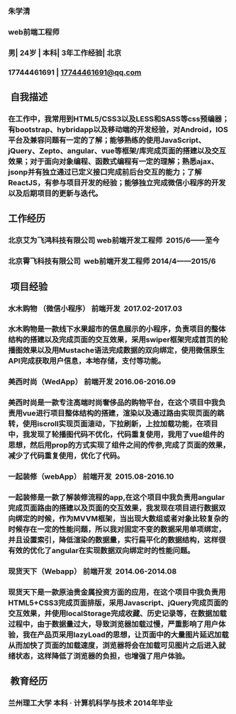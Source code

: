 ### 朱学清
### web前端工程师
### 男| 24岁 | 本科| 3年工作经验| 北京
### 17744461691 | 17744461691@qq.com
##  自我描述
### 在工作中，我常用到HTML5/CSS3以及LESS和SASS等css预编器；有bootstrap、hybridapp以及移动端的开发经验，对Android，IOS平台及兼容问题有一定的了解；能够熟练的使用JavaScript、jQuery、Zepto、angular、vue等框架/库完成页面的搭建以及交互效果；对于面向对象编程、函数式编程有一定的理解；熟悉ajax、jsonp并有独立通过已定义接口完成前后台交互的能力；了解ReactJS，有参与项目开发的经验；能够独立完成微信小程序的开发以及后期项目的更新与迭代。
## 工作经历
### 北京艾为飞鸿科技有限公司	web前端开发工程师  	2015/6——至今
### 北京霄飞科技有限公司  	web前端开发工程师	2014/4——2015/6
##  项目经验
### 水木购物 （微信小程序）	前端开发  	2017.02-2017.03
### 水木购物是一款线下水果超市的信息展示的小程序，负责项目的整体结构的搭建以及完成页面的交互效果，采用swiper框架完成首页的轮播图效果以及用Mustache语法完成数据的双向绑定，使用微信原生API完成获取用户信息，本地存储，支付等功能。
### 美西时尚（WedApp）	前端开发 2016.06-2016.09
### 美西时尚是一款专注高端时尚奢侈品的购物平台，在这个项目中我负责用vue进行项目整体结构的搭建，渲染以及通过路由实现页面的跳转，使用iscroll实现页面滚动，下拉刷新，上拉加载功能，在项目中，我发现了轮播图代码不优化，代码重复使用，我用了vue组件的思想，然后用prop的方式实现了组件之间的传参,完成了页面的效果，减少了代码重复使用，优化了代码。 
### 一起装修（webApp）	前端开发  	2015.08-2016.10  
### 一起装修是一款了解装修流程的app,在这个项目中我负责用angular完成页面路由的搭建以及页面的交互效果，我发现在项目进行数据双向绑定的时候，作为MVVM框架，当出现大数组或者对象比较复杂的时候存在一定的性能问题，所以我对固定不变的数据采用单项绑定，并且设置索引，降低渲染的数据量，实行扁平化的数据结构，这样很有效的优化了angular在实现数据双向绑定时的性能问题。
### 现货天下（Webapp） 	前端开发  	2014.06-2014.08
### 现货天下是一款原油贵金属投资方面的应用，在这个项目中我负责用HTML5+CSS3完成页面排版，采用Javascript、jQuery完成页面的交互效果，并使用localStorage完成收藏、历史记录等，在数据加载过程中，由于数据量过大，导致浏览器加载过慢，严重影响了用户体验，我在产品页采用lazyLoad的思想，让页面中的大量图片延迟加载从而加快了页面的加载速度，浏览器将会在加载可见图片之后进入就绪状态，这样降低了浏览器的负担，也增强了用户体验。
##  教育经历
### 	兰州理工大学		本科 · 计算机科学与技术 	2014年毕业  
